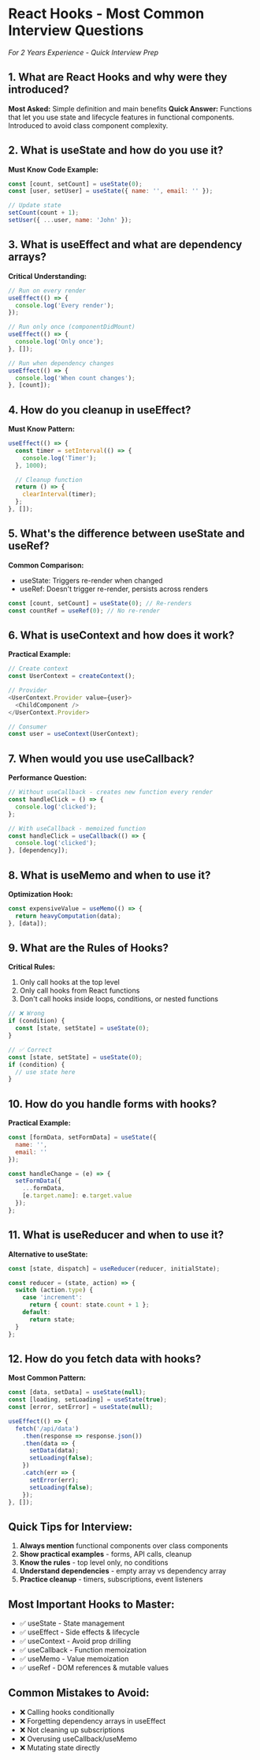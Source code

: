 # React Hooks - Most Common Interview Questions
*For 2 Years Experience - Quick Interview Prep*

## 1. What are React Hooks and why were they introduced?
**Most Asked:** Simple definition and main benefits
**Quick Answer:** Functions that let you use state and lifecycle features in functional components. Introduced to avoid class component complexity.

## 2. What is useState and how do you use it?
**Must Know Code Example:**
```javascript
const [count, setCount] = useState(0);
const [user, setUser] = useState({ name: '', email: '' });

// Update state
setCount(count + 1);
setUser({ ...user, name: 'John' });
```

## 3. What is useEffect and what are dependency arrays?
**Critical Understanding:**
```javascript
// Run on every render
useEffect(() => {
  console.log('Every render');
});

// Run only once (componentDidMount)
useEffect(() => {
  console.log('Only once');
}, []);

// Run when dependency changes
useEffect(() => {
  console.log('When count changes');
}, [count]);
```

## 4. How do you cleanup in useEffect?
**Must Know Pattern:**
```javascript
useEffect(() => {
  const timer = setInterval(() => {
    console.log('Timer');
  }, 1000);

  // Cleanup function
  return () => {
    clearInterval(timer);
  };
}, []);
```

## 5. What's the difference between useState and useRef?
**Common Comparison:**
- useState: Triggers re-render when changed
- useRef: Doesn't trigger re-render, persists across renders

```javascript
const [count, setCount] = useState(0); // Re-renders
const countRef = useRef(0); // No re-render
```

## 6. What is useContext and how does it work?
**Practical Example:**
```javascript
// Create context
const UserContext = createContext();

// Provider
<UserContext.Provider value={user}>
  <ChildComponent />
</UserContext.Provider>

// Consumer
const user = useContext(UserContext);
```

## 7. When would you use useCallback?
**Performance Question:**
```javascript
// Without useCallback - creates new function every render
const handleClick = () => {
  console.log('clicked');
};

// With useCallback - memoized function
const handleClick = useCallback(() => {
  console.log('clicked');
}, [dependency]);
```

## 8. What is useMemo and when to use it?
**Optimization Hook:**
```javascript
const expensiveValue = useMemo(() => {
  return heavyComputation(data);
}, [data]);
```

## 9. What are the Rules of Hooks?
**Critical Rules:**
1. Only call hooks at the top level
2. Only call hooks from React functions
3. Don't call hooks inside loops, conditions, or nested functions

```javascript
// ❌ Wrong
if (condition) {
  const [state, setState] = useState(0);
}

// ✅ Correct
const [state, setState] = useState(0);
if (condition) {
  // use state here
}
```

## 10. How do you handle forms with hooks?
**Practical Example:**
```javascript
const [formData, setFormData] = useState({
  name: '',
  email: ''
});

const handleChange = (e) => {
  setFormData({
    ...formData,
    [e.target.name]: e.target.value
  });
};
```

## 11. What is useReducer and when to use it?
**Alternative to useState:**
```javascript
const [state, dispatch] = useReducer(reducer, initialState);

const reducer = (state, action) => {
  switch (action.type) {
    case 'increment':
      return { count: state.count + 1 };
    default:
      return state;
  }
};
```

## 12. How do you fetch data with hooks?
**Most Common Pattern:**
```javascript
const [data, setData] = useState(null);
const [loading, setLoading] = useState(true);
const [error, setError] = useState(null);

useEffect(() => {
  fetch('/api/data')
    .then(response => response.json())
    .then(data => {
      setData(data);
      setLoading(false);
    })
    .catch(err => {
      setError(err);
      setLoading(false);
    });
}, []);
```

## Quick Tips for Interview:
1. **Always mention** functional components over class components
2. **Show practical examples** - forms, API calls, cleanup
3. **Know the rules** - top level only, no conditions
4. **Understand dependencies** - empty array vs dependency array
5. **Practice cleanup** - timers, subscriptions, event listeners

## Most Important Hooks to Master:
- ✅ useState - State management
- ✅ useEffect - Side effects & lifecycle
- ✅ useContext - Avoid prop drilling
- ✅ useCallback - Function memoization
- ✅ useMemo - Value memoization
- ✅ useRef - DOM references & mutable values

## Common Mistakes to Avoid:
- ❌ Calling hooks conditionally
- ❌ Forgetting dependency arrays in useEffect
- ❌ Not cleaning up subscriptions
- ❌ Overusing useCallback/useMemo
- ❌ Mutating state directly